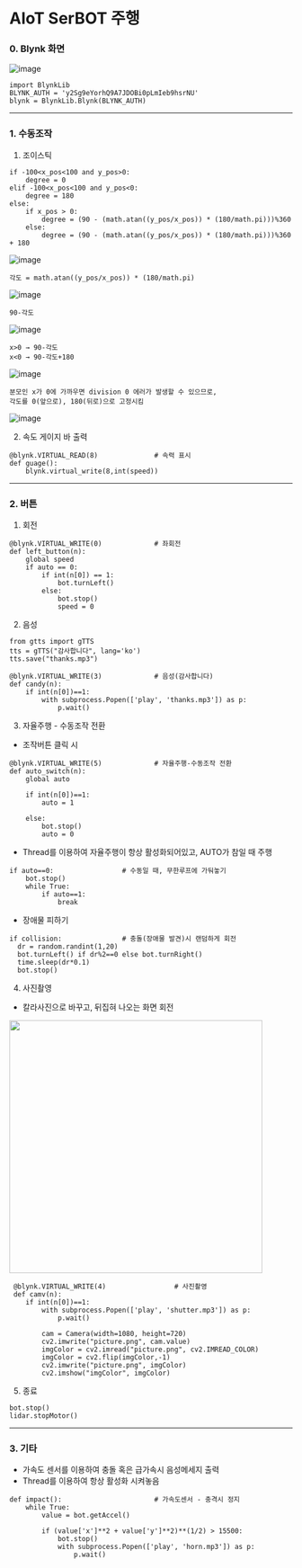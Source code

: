 # AIoT SerBOT 주행

### 0. Blynk 화면
![image](https://user-images.githubusercontent.com/58851945/123362627-f0bd6500-d5ab-11eb-9bc6-08eb9c738814.png)
```
import BlynkLib
BLYNK_AUTH = 'y2Sg9eYorhQ9A7JDOBi0pLmIeb9hsrNU'
blynk = BlynkLib.Blynk(BLYNK_AUTH)
```
---
### 1. 수동조작
1) 조이스틱
```
if -100<x_pos<100 and y_pos>0:
    degree = 0
elif -100<x_pos<100 and y_pos<0:
    degree = 180
else:
    if x_pos > 0:
        degree = (90 - (math.atan((y_pos/x_pos)) * (180/math.pi)))%360
    else:
        degree = (90 - (math.atan((y_pos/x_pos)) * (180/math.pi)))%360 + 180
```

![image](https://user-images.githubusercontent.com/58851945/123344477-eccf1a00-d58e-11eb-9940-19cdf23a1687.png)

```
각도 = math.atan((y_pos/x_pos)) * (180/math.pi)
```
![image](https://user-images.githubusercontent.com/58851945/123344502-f6588200-d58e-11eb-9f58-1e9bcde517c9.png)

```
90-각도
```
![image](https://user-images.githubusercontent.com/58851945/123344534-02dcda80-d58f-11eb-9536-2b8dcee80945.png)

```
x>0 → 90-각도
x<0 → 90-각도+180
```

![image](https://user-images.githubusercontent.com/58851945/123344555-10926000-d58f-11eb-9153-b66896c85055.png)
  
```
분모인 x가 0에 가까우면 division 0 에러가 발생할 수 있으므로,
각도를 0(앞으로), 180(뒤로)으로 고정시킴
```
![image](https://user-images.githubusercontent.com/58851945/123344581-2142d600-d58f-11eb-8822-d3bace4038f7.png)

2) 속도 게이지 바 출력
```
@blynk.VIRTUAL_READ(8)              # 속력 표시
def guage():
    blynk.virtual_write(8,int(speed))
```
---
### 2. 버튼
1) 회전
```
@blynk.VIRTUAL_WRITE(0)             # 좌회전
def left_button(n):
    global speed
    if auto == 0:
        if int(n[0]) == 1:
            bot.turnLeft()
        else:
            bot.stop()
            speed = 0
```

2) 음성
```
from gtts import gTTS
tts = gTTS("감사합니다", lang='ko')
tts.save("thanks.mp3")
```
```
@blynk.VIRTUAL_WRITE(3)             # 음성(감사합니다)
def candy(n):
    if int(n[0])==1:
        with subprocess.Popen(['play', 'thanks.mp3']) as p:  
            p.wait()
```


3) 자율주행 - 수동조작 전환
- 조작버튼 클릭 시
```
@blynk.VIRTUAL_WRITE(5)             # 자율주행-수동조작 전환
def auto_switch(n):
    global auto

    if int(n[0])==1:
        auto = 1

    else:
        bot.stop()
        auto = 0
```
  
- Thread를 이용하여 자율주행이 항상 활성화되어있고, AUTO가 참일 때 주행
```
if auto==0:                 # 수동일 때, 무한루프에 가둬놓기
    bot.stop()
    while True:
        if auto==1:
            break
```

- 장애물 피하기
```
if collision:               # 충돌(장애물 발견)시 랜덤하게 회전
  dr = random.randint(1,20)
  bot.turnLeft() if dr%2==0 else bot.turnRight()
  time.sleep(dr*0.1)
  bot.stop()
```

4) 사진촬영
- 칼라사진으로 바꾸고, 뒤집혀 나오는 화면 회전
<img src = "https://user-images.githubusercontent.com/58851945/123364136-d6d15180-d5ae-11eb-8a7f-ce40e5e117da.png" width=450 height=450>

```
 @blynk.VIRTUAL_WRITE(4)                 # 사진촬영
 def camv(n):
    if int(n[0])==1:
        with subprocess.Popen(['play', 'shutter.mp3']) as p:  
            p.wait()

        cam = Camera(width=1080, height=720)
        cv2.imwrite("picture.png", cam.value)
        imgColor = cv2.imread("picture.png", cv2.IMREAD_COLOR)
        imgColor = cv2.flip(imgColor,-1)
        cv2.imwrite("picture.png", imgColor)
        cv2.imshow("imgColor", imgColor)
```

5) 종료
```
bot.stop()
lidar.stopMotor()
```

---

### 3. 기타

- 가속도 센서를 이용하여 충돌 혹은 급가속시 음성메세지 출력
- Thread를 이용하여 항상 활성화 시켜놓음

```
def impact():                       # 가속도센서 - 충격시 정지
    while True:
        value = bot.getAccel()

        if (value['x']**2 + value['y']**2)**(1/2) > 15500:
            bot.stop()
            with subprocess.Popen(['play', 'horn.mp3']) as p:  
                p.wait()
```
